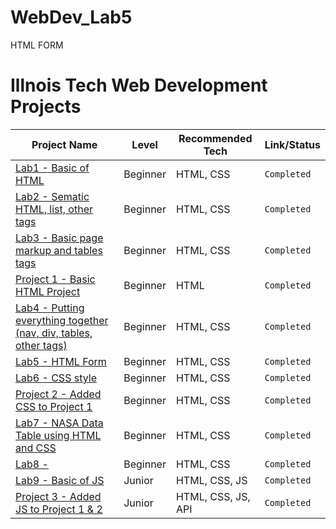 # WebDev_Lab5
HTML FORM


# Illnois Tech Web Development Projects

| Project Name | Level | Recommended Tech | Link/Status
| --- | --- | --- | --- |
| <a class="link" href='https://github.com/Kyl67899/webdev_lab1'>Lab1 - Basic of HTML</a> | Beginner            | HTML, CSS    | `Completed`
| <a class="link" href='https://github.com/Kyl67899/webdev_lab2'>Lab2 - Sematic HTML, list, other tags</a> | Beginner            | HTML, CSS    | `Completed`
| <a class="link" href='https://github.com/Kyl67899/webdev_lab3'>Lab3 - Basic page markup and tables tags</a> | Beginner            | HTML, CSS    | `Completed`
| <a class="link" href='https://kyl67899.github.io/webDev_Project1/index.html'>Project 1 - Basic HTML Project</a> | Beginner            | HTML    | `Completed`
| <a class="link" href='https://github.com/Kyl67899/webdev_lab4'>Lab4 - Putting everything together (nav, div, tables, other tags)</a> | Beginner            | HTML, CSS    | `Completed`
| <a class="link" href='https://github.com/Kyl67899/webdev_lab5'>Lab5 - HTML Form</a> | Beginner            | HTML, CSS    | `Completed`
| <a class="link" href='https://github.com/Kyl67899/webdev_lab6'>Lab6 - CSS style</a> | Beginner            | HTML, CSS    | `Completed`
| <a class="link" href='https://github.com/Kyl67899/webDev_Project2'>Project 2 - Added CSS to Project 1</a> | Beginner            | HTML, CSS    | `Completed`
| <a class="link" href='https://github.com/Kyl67899/webdev_lab7'>Lab7 - NASA Data Table using HTML and CSS</a> | Beginner            | HTML, CSS    | `Completed`
| <a class="link" href='https://github.com/Kyl67899/webdev_lab8'>Lab8 - </a> | Beginner            | HTML, CSS    | `Completed`
| <a class="link" href='https://github.com/Kyl67899/webdev_lab9'>Lab9 - Basic of JS</a> | Junior            | HTML, CSS, JS    | `Completed`
| <a class="link" href='https://github.com/Kyl67899/webDev_Project3'>Project 3 - Added JS to Project 1 & 2</a> | Junior            | HTML, CSS, JS, API    | `Completed`
